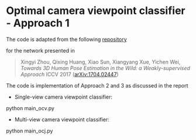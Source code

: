 # Optimal camera viewpoint classifier - Approach 1

The code is adapted from the following <a href="https://github.com/xingyizhou/pytorch-pose-hg-3d">repository</a> 

for the network presented in 
> Xingyi Zhou, Qixing Huang, Xiao Sun, Xiangyang Xue, Yichen Wei, 
> *Towards 3D Human Pose Estimation in the Wild: a Weakly-supervised Approach*
> ICCV 2017 ([arXiv:1704.02447](https://arxiv.org/abs/1704.02447))


The code is implementation of Approach 2 and 3 as discussed in the report

-  Single-view camera viewpoint classifier:

python main_ocv.py


- Multi-view camera viewpoint classifier:

python main_ocj.py
